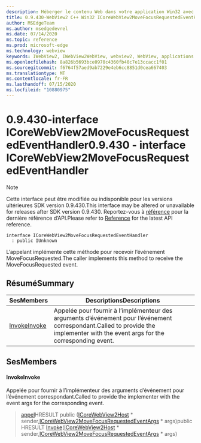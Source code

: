 ```yaml
---
description: Héberger le contenu Web dans votre application Win32 avec le contrôle Microsoft Edge WebView2
title: 0.9.430-WebView2 C++ Win32 ICoreWebView2MoveFocusRequestedEventHandler
author: MSEdgeTeam
ms.author: msedgedevrel
ms.date: 07/14/2020
ms.topic: reference
ms.prod: microsoft-edge
ms.technology: webview
keywords: IWebView2, IWebView2WebView, webview2, WebView, applications Win32, Win32, Edge, ICoreWebView2, ICoreWebView2Host, contrôle de navigateur, html Edge
ms.openlocfilehash: 8a826b5693bce0970c4360fb40c7e13ccacc1f01
ms.sourcegitcommit: f6764f57aed9ab7229e4eb6cc8851d0cea667403
ms.translationtype: MT
ms.contentlocale: fr-FR
ms.lasthandoff: 07/15/2020
ms.locfileid: "10880975"
---
```

# <span data-ttu-id="d57e0-104">0.9.430-interface ICoreWebView2MoveFocusRequestedEventHandler</span><span class="sxs-lookup"><span data-stu-id="d57e0-104">0.9.430 - interface ICoreWebView2MoveFocusRequestedEventHandler</span></span> 

> [!NOTE]
> <span data-ttu-id="d57e0-105">Cette interface peut être modifiée ou indisponible pour les versions ultérieures SDK version 0.9.430.</span><span class="sxs-lookup"><span data-stu-id="d57e0-105">This interface may be altered or unavailable for releases after SDK version 0.9.430.</span></span> <span data-ttu-id="d57e0-106">Reportez-vous à [référence](../../../webview2-api-reference.md) pour la dernière référence d’API.</span><span class="sxs-lookup"><span data-stu-id="d57e0-106">Please refer to [Reference](../../../webview2-api-reference.md) for the latest API reference.</span></span>

```
interface ICoreWebView2MoveFocusRequestedEventHandler
  : public IUnknown
```

<span data-ttu-id="d57e0-107">L’appelant implémente cette méthode pour recevoir l’événement MoveFocusRequested.</span><span class="sxs-lookup"><span data-stu-id="d57e0-107">The caller implements this method to receive the MoveFocusRequested event.</span></span>

## <span data-ttu-id="d57e0-108">Résumé</span><span class="sxs-lookup"><span data-stu-id="d57e0-108">Summary</span></span>

 <span data-ttu-id="d57e0-109">Ses</span><span class="sxs-lookup"><span data-stu-id="d57e0-109">Members</span></span>                        | <span data-ttu-id="d57e0-110">Descriptions</span><span class="sxs-lookup"><span data-stu-id="d57e0-110">Descriptions</span></span>
--------------------------------|---------------------------------------------
[<span data-ttu-id="d57e0-111">Invoke</span><span class="sxs-lookup"><span data-stu-id="d57e0-111">Invoke</span></span>](#invoke) | <span data-ttu-id="d57e0-112">Appelée pour fournir à l’implémenteur des arguments d’événement pour l’événement correspondant.</span><span class="sxs-lookup"><span data-stu-id="d57e0-112">Called to provide the implementer with the event args for the corresponding event.</span></span>

## <span data-ttu-id="d57e0-113">Ses</span><span class="sxs-lookup"><span data-stu-id="d57e0-113">Members</span></span>

#### <span data-ttu-id="d57e0-114">Invoke</span><span class="sxs-lookup"><span data-stu-id="d57e0-114">Invoke</span></span> 

<span data-ttu-id="d57e0-115">Appelée pour fournir à l’implémenteur des arguments d’événement pour l’événement correspondant.</span><span class="sxs-lookup"><span data-stu-id="d57e0-115">Called to provide the implementer with the event args for the corresponding event.</span></span>

> <span data-ttu-id="d57e0-116">[appel](#invoke)HRESULT public ([ICoreWebView2Host](ICoreWebView2Host.md) \* sender,[ICoreWebView2MoveFocusRequestedEventArgs](ICoreWebView2MoveFocusRequestedEventArgs.md) \* args)</span><span class="sxs-lookup"><span data-stu-id="d57e0-116">public HRESULT [Invoke](#invoke)([ICoreWebView2Host](ICoreWebView2Host.md) \* sender,[ICoreWebView2MoveFocusRequestedEventArgs](ICoreWebView2MoveFocusRequestedEventArgs.md) \* args)</span></span>

